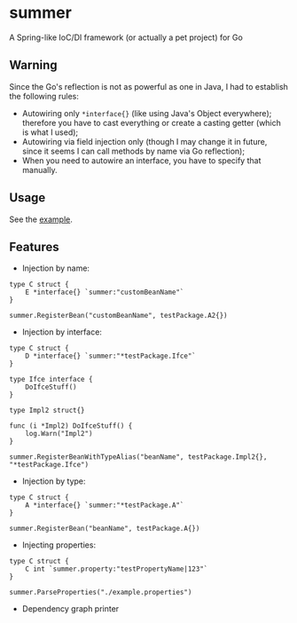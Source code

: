# summer

A Spring-like IoC/DI framework (or actually a pet project) for Go

## Warning
Since the Go's reflection is not as powerful as one in Java, I had to establish the following rules:
- Autowiring only ```*interface{}``` (like using Java's Object everywhere); therefore you have to cast everything or create a casting getter (which is what I used);
- Autowiring via field injection only (though I may change it in future, since it seems I can call methods by name via Go reflection);
- When you need to autowire an interface, you have to specify that manually.
## Usage

See the [example](testExample.go).

## Features

- Injection by name:
```
type C struct {
	E *interface{} `summer:"customBeanName"`
}

summer.RegisterBean("customBeanName", testPackage.A2{})
```

- Injection by interface:
```
type C struct {
	D *interface{} `summer:"*testPackage.Ifce"`
}

type Ifce interface {
	DoIfceStuff()
}

type Impl2 struct{}

func (i *Impl2) DoIfceStuff() {
	log.Warn("Impl2")
}

summer.RegisterBeanWithTypeAlias("beanName", testPackage.Impl2{}, "*testPackage.Ifce")
```

- Injection by type:
```
type C struct {
    A *interface{} `summer:"*testPackage.A"`
}

summer.RegisterBean("beanName", testPackage.A{})
```

- Injecting properties:
```
type C struct {
    C int `summer.property:"testPropertyName|123"`
}

summer.ParseProperties("./example.properties")
```

- Dependency graph printer
